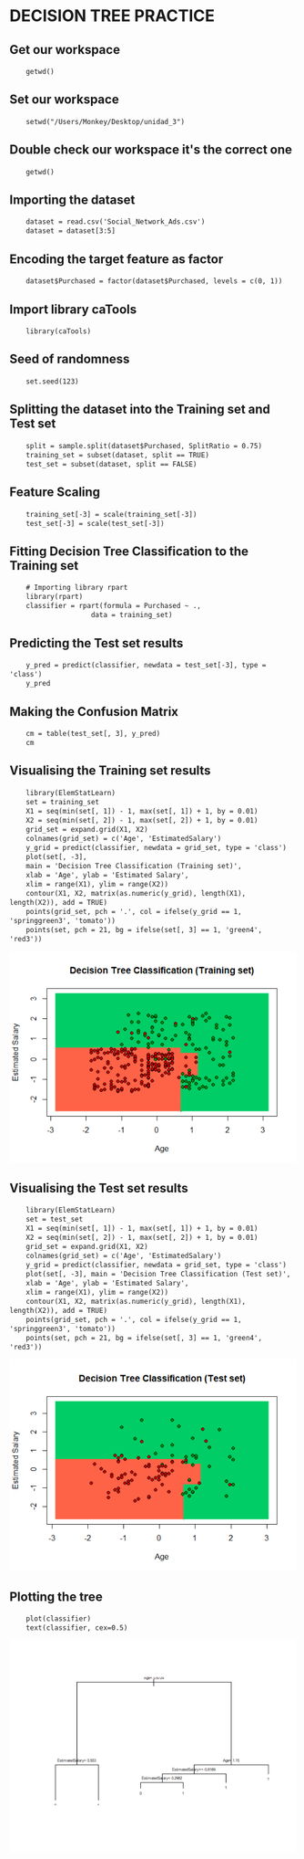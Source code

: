 # DECISION TREE PRACTICE

## Get our workspace
        getwd()
## Set our workspace
        setwd("/Users/Monkey/Desktop/unidad_3")
## Double check our workspace it's the correct one
        getwd()

## Importing the dataset
        dataset = read.csv('Social_Network_Ads.csv')
        dataset = dataset[3:5]

## Encoding the target feature as factor
        dataset$Purchased = factor(dataset$Purchased, levels = c(0, 1))

## Import library caTools
        library(caTools)
## Seed of randomness
        set.seed(123)
## Splitting the dataset into the Training set and Test set
        split = sample.split(dataset$Purchased, SplitRatio = 0.75)
        training_set = subset(dataset, split == TRUE)
        test_set = subset(dataset, split == FALSE)

## Feature Scaling
        training_set[-3] = scale(training_set[-3])
        test_set[-3] = scale(test_set[-3])

## Fitting Decision Tree Classification to the Training set
        # Importing library rpart
        library(rpart)
        classifier = rpart(formula = Purchased ~ .,
                        data = training_set)

## Predicting the Test set results
        y_pred = predict(classifier, newdata = test_set[-3], type = 'class')
        y_pred

## Making the Confusion Matrix
        cm = table(test_set[, 3], y_pred)
        cm

## Visualising the Training set results
        library(ElemStatLearn)
        set = training_set
        X1 = seq(min(set[, 1]) - 1, max(set[, 1]) + 1, by = 0.01)
        X2 = seq(min(set[, 2]) - 1, max(set[, 2]) + 1, by = 0.01)
        grid_set = expand.grid(X1, X2)
        colnames(grid_set) = c('Age', 'EstimatedSalary')
        y_grid = predict(classifier, newdata = grid_set, type = 'class')
        plot(set[, -3],
        main = 'Decision Tree Classification (Training set)',
        xlab = 'Age', ylab = 'Estimated Salary',
        xlim = range(X1), ylim = range(X2))
        contour(X1, X2, matrix(as.numeric(y_grid), length(X1), length(X2)), add = TRUE)
        points(grid_set, pch = '.', col = ifelse(y_grid == 1, 'springgreen3', 'tomato'))
        points(set, pch = 21, bg = ifelse(set[, 3] == 1, 'green4', 'red3'))

![Training Set](https://github.com/ThunderboltMonkey/DataMining/blob/unit_3/Unit_3/Practices/DecisionTree/TrainingsetDT.png)

## Visualising the Test set results
        library(ElemStatLearn)
        set = test_set
        X1 = seq(min(set[, 1]) - 1, max(set[, 1]) + 1, by = 0.01)
        X2 = seq(min(set[, 2]) - 1, max(set[, 2]) + 1, by = 0.01)
        grid_set = expand.grid(X1, X2)
        colnames(grid_set) = c('Age', 'EstimatedSalary')
        y_grid = predict(classifier, newdata = grid_set, type = 'class')
        plot(set[, -3], main = 'Decision Tree Classification (Test set)',
        xlab = 'Age', ylab = 'Estimated Salary',
        xlim = range(X1), ylim = range(X2))
        contour(X1, X2, matrix(as.numeric(y_grid), length(X1), length(X2)), add = TRUE)
        points(grid_set, pch = '.', col = ifelse(y_grid == 1, 'springgreen3', 'tomato'))
        points(set, pch = 21, bg = ifelse(set[, 3] == 1, 'green4', 'red3'))

![Test Set](https://github.com/ThunderboltMonkey/DataMining/blob/unit_3/Unit_3/Practices/DecisionTree/TestsetDT.png)

## Plotting the tree
        plot(classifier)
        text(classifier, cex=0.5)

![Decision Tree](https://github.com/ThunderboltMonkey/DataMining/blob/unit_3/Unit_3/Practices/DecisionTree/TreeDT.png)
